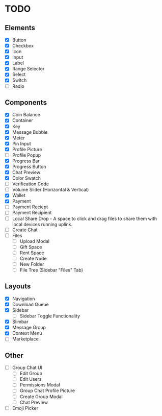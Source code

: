# TODO

## Elements

- [x] Button
- [x] Checkbox
- [x] Icon
- [x] Input
- [x] Label
- [x] Range Selector
- [x] Select
- [x] Switch
- [ ] Radio

## Components

- [x] Coin Balance
- [x] Container
- [x] Key
- [x] Message Bubble
- [x] Meter
- [x] Pin Input
- [x] Profile Picture
- [ ] Profile Popup
- [x] Progress Bar
- [x] Progress Button
- [x] Chat Preview
- [x] Color Swatch
- [ ] Verification Code
- [ ] Volume Slider (Horizontal & Vertical)
- [x] Wallet
- [x] Payment
- [ ] Payment Reciept
- [ ] Payment Recipient
- [ ] Local Share Drop - A space to click and drag files to share them with local devices running uplink.
- [ ] Create Chat
- [ ] Files
  - [ ] Upload Modal
  - [ ] Gift Space
  - [ ] Rent Space
  - [ ] Create Node
  - [ ] New Folder
  - [ ] File Tree (Sidebar "Files" Tab)

## Layouts

- [x] Navigation
- [x] Download Queue
- [x] Sidebar
  - [ ] Sidebar Toggle Functionality
- [x] Slimbar
- [x] Message Group
- [x] Context Menu
- [ ] Marketplace

## Other

- [ ] Group Chat UI
  - [ ] Edit Group
  - [ ] Edit Users
  - [ ] Permissions Modal
  - [ ] Group Chat Profile Picture
  - [ ] Create Group Modal
  - [ ] Chat Preview
- [ ] Emoji Picker
